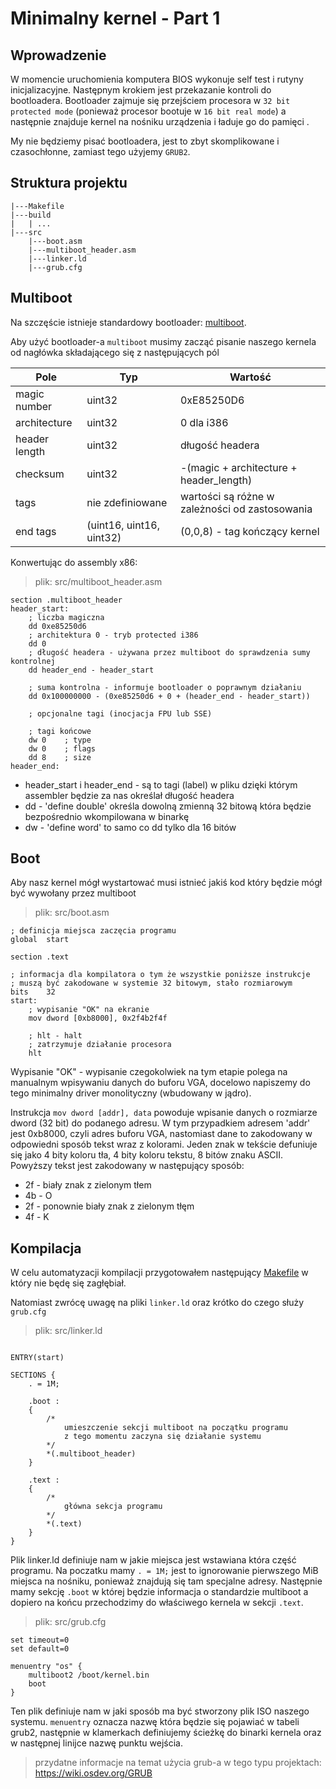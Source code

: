 # Minimalny kernel - Part 1

## Wprowadzenie

W momencie uruchomienia komputera BIOS wykonuje self test i rutyny inicjalizacyjne. Następnym krokiem jest przekazanie kontroli do bootloadera. Bootloader zajmuje się przejściem procesora w `32 bit protected mode` (ponieważ procesor bootuje w `16 bit real mode`) a następnie znajduje kernel na nośniku urządzenia i ładuje go do pamięci .

My nie będziemy pisać bootloadera, jest to zbyt skomplikowane i czasochłonne, zamiast tego użyjemy `GRUB2`.

## Struktura projektu 

```
|---Makefile
|---build
|   | ...
|---src
    |---boot.asm
    |---multiboot_header.asm
    |---linker.ld
    |---grub.cfg
```

## Multiboot

Na szczęście istnieje standardowy bootloader: [multiboot](https://en.wikipedia.org/wiki/Multiboot_specification).

Aby użyć bootloader-a `multiboot` musimy zacząć pisanie naszego kernela od nagłówka składającego się z następujących pól

| Pole          | Typ                      | Wartość                                        |
| ------------- | ------------------------ | ---------------------------------------------- |
| magic number  | uint32                   | 0xE85250D6                                     |
| architecture  | uint32                   | 0 dla i386                                     |
| header length | uint32                   | długość headera                                |
| checksum      | uint32                   | -(magic + architecture + header_length)        |
| tags          | nie zdefiniowane         | wartości są różne w zależności od zastosowania |
| end tags      | (uint16, uint16, uint32) | (0,0,8) - tag kończący kernel                  |

Konwertując do assembly x86:
> plik: src/multiboot_header.asm
 
```x86asm
section .multiboot_header
header_start:
    ; liczba magiczna
    dd 0xe85250d6                
    ; architektura 0 - tryb protected i386
    dd 0                         
    ; długość headera - używana przez multiboot do sprawdzenia sumy kontrolnej
    dd header_end - header_start 
    
    ; suma kontrolna - informuje bootloader o poprawnym działaniu
    dd 0x100000000 - (0xe85250d6 + 0 + (header_end - header_start))

    ; opcjonalne tagi (inocjacja FPU lub SSE)

    ; tagi końcowe
    dw 0    ; type
    dw 0    ; flags
    dd 8    ; size
header_end:
```

* header_start i header_end - są to tagi (label) w pliku dzięki którym assembler będzie za nas określał długość headera
* dd - 'define double' określa dowolną zmienną 32 bitową która będzie bezpośrednio wkompilowana w binarkę 
* dw - 'define word' to samo co dd tylko dla 16 bitów

## Boot

Aby nasz kernel mógł wystartować musi istnieć jakiś kod który będzie mógł być wywołany przez multiboot

> plik: src/boot.asm

```x86asm
; definicja miejsca zaczęcia programu
global  start

section .text

; informacja dla kompilatora o tym że wszystkie poniższe instrukcje
; muszą być zakodowane w systemie 32 bitowym, stało rozmiarowym
bits    32
start:
    ; wypisanie "OK" na ekranie
    mov dword [0xb8000], 0x2f4b2f4f

    ; hlt - halt
    ; zatrzymuje działanie procesora
    hlt
```

Wypisanie "OK" - wypisanie czegokolwiek na tym etapie polega na manualnym wpisywaniu danych do buforu VGA, docelowo napiszemy do tego minimalny driver monolityczny (wbudowany w jądro).  

Instrukcja `mov dword [addr], data` powoduje wpisanie danych o rozmiarze dword (32 bit) do podanego adresu. W tym przypadkiem adresem 'addr' jest 0xb8000, czyli adres buforu VGA, nastomiast dane to zakodowany w odpowiedni sposób tekst wraz z kolorami. Jeden znak w tekście defuniuje się jako 4 bity koloru tła, 4 bity koloru tekstu, 8 bitów znaku ASCII. Powyższy tekst jest zakodowany w następujący sposób: 
* 2f - biały znak z zielonym tłem
* 4b - O
* 2f - ponownie biały znak z zielonym tłęm
* 4f - K

## Kompilacja 

W celu automatyzacji kompilacji przygotowałem następujący [Makefile](https://github.com/PTFOPlayer/kurs_system_c-pl/blob/main/part1/Makefile) w który nie będę się zagłębiał.

Natomiast zwrócę uwagę na pliki `linker.ld` oraz krótko do czego służy `grub.cfg`

> plik: src/linker.ld
```ld

ENTRY(start)

SECTIONS {
    . = 1M;

    .boot :
    {
        /* 
            umieszczenie sekcji multiboot na początku programu
            z tego momentu zaczyna się działanie systemu
        */
        *(.multiboot_header)
    }

    .text :
    {
        /*
            główna sekcja programu
        */
        *(.text)
    }
}
```

Plik linker.ld definiuje nam w jakie miejsca jest wstawiana która część programu. Na poczatku mamy `. = 1M;` jest to ignorowanie pierwszego MiB miejsca na nośniku, ponieważ znajdują się tam specjalne adresy. Następnie mamy sekcję `.boot` w której będzie informacja o standardzie multiboot a dopiero na końcu przechodzimy do właściwego kernela w sekcji `.text`.

>plik: src/grub.cfg
```
set timeout=0
set default=0

menuentry "os" {
    multiboot2 /boot/kernel.bin
    boot
}
```

Ten plik definiuje nam w jaki sposób ma być stworzony plik ISO naszego systemu. `menuentry` oznacza nazwę która będzie się pojawiać w tabeli grub2, następnie w klamerkach definiujemy ścieżkę do binarki kernela oraz w następnej linijce nazwę punktu wejścia.

> przydatne informacje na temat użycia grub-a w tego typu projektach: https://wiki.osdev.org/GRUB
